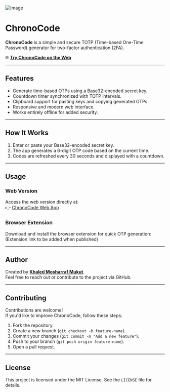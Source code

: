 ![image](https://github.com/user-attachments/assets/10478b98-fcca-4e06-8f36-90b95a053b2a)

# ChronoCode

**ChronoCode** is a simple and secure TOTP (Time-based One-Time Password) generator for two-factor authentication (2FA). 

🌐 **[Try ChronoCode on the Web](https://kmmukut.github.io/ChronoCode)**

---

## Features

- Generate time-based OTPs using a Base32-encoded secret key.
- Countdown timer synchronized with TOTP intervals.
- Clipboard support for pasting keys and copying generated OTPs.
- Responsive and modern web interface.
- Works entirely offline for added security.

---

## How It Works

1. Enter or paste your Base32-encoded secret key.
2. The app generates a 6-digit OTP code based on the current time.
3. Codes are refreshed every 30 seconds and displayed with a countdown.

---

## Usage

### Web Version
Access the web version directly at:  
👉 [ChronoCode Web App](https://kmmukut.github.io/ChronoCode)

### Browser Extension
Download and install the browser extension for quick OTP generation:  
(Extension link to be added when published)

---

## Author

Created by **[Khaled Mosharraf Mukut](https://github.com/kmmukut)**.  
Feel free to reach out or contribute to the project via GitHub.

---

## Contributing

Contributions are welcome!  
If you'd like to improve ChronoCode, follow these steps:

1. Fork the repository.
2. Create a new branch (`git checkout -b feature-name`).
3. Commit your changes (`git commit -m "Add a new feature"`).
4. Push to your branch (`git push origin feature-name`).
5. Open a pull request.

---

## License

This project is licensed under the MIT License. See the `LICENSE` file for details.
